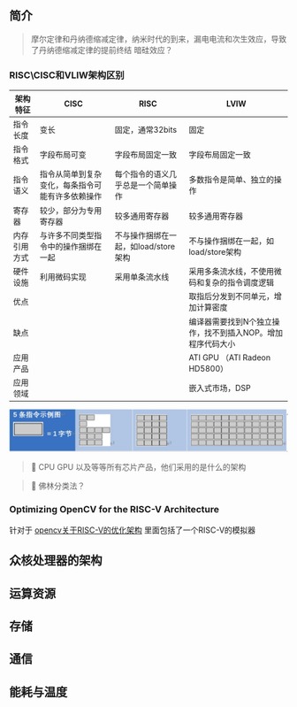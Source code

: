 ## 简介
> 摩尔定律和丹纳德缩减定律，纳米时代的到来，漏电电流和次生效应，导致了丹纳德缩减定律的提前终结
> 暗硅效应？

### RISC\CISC和VLIW架构区别

|架构特征|CISC|RISC|LVIW|
|-------|----|----|----|
|指令长度|变长|固定，通常32bits| 固定 |
|指令格式|字段布局可变| 字段布局固定一致| 字段布局固定一致
|指令语义|指令从简单到复杂变化，每条指令可能有许多依赖操作| 每个指令的语义几乎总是一个简单操作| 多数指令是简单、独立的操作|
|寄存器|较少，部分为专用寄存器| 较多通用寄存器| 较多通用寄存器 |
|内存引用方式|与许多不同类型指令中的操作捆绑在一起|不与操作捆绑在一起，如load/store架构| 不与操作捆绑在一起，如load/store架构
|硬件设施|利用微码实现|采用单条流水线|采用多条流水线，不使用微码和复杂的指令调度逻辑|
|优点|  |  | 取指后分发到不同单元，增加计算密度  |
|缺点|  |  |编译器需要找到N个独立操作，找不到插入NOP。增加程序代码大小
|应用产品| | | ATI GPU （ATI Radeon HD5800）
|应用领域|  |  | 嵌入式市场，DSP

![指令示意图](/images/posts/2021-11-15-众核处理器原理设计优化00.jpg)

> 🚩 CPU GPU 以及等等所有芯片产品，他们采用的是什么的架构

> 🚩 佛林分类法？

### Optimizing OpenCV for the RISC-V Architecture

针对于 [opencv关于RISC-V的优化架构](https://opencv.org/optimizing-opencv-for-the-risc-v-architecture/)
里面包括了一个RISC-V的模拟器




## 众核处理器的架构



## 运算资源



## 存储


## 通信


## 能耗与温度


